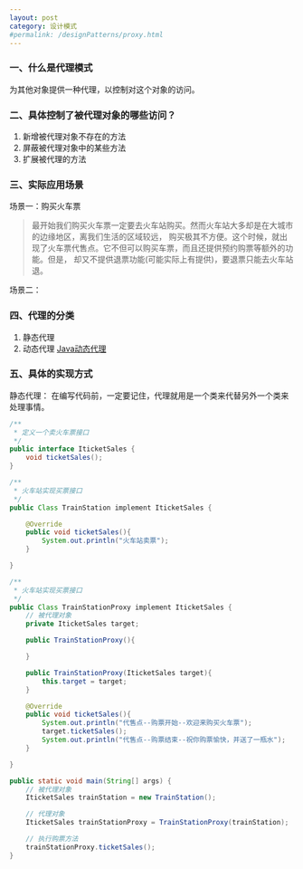 ```yaml
---
layout: post
category: 设计模式
#permalink: /designPatterns/proxy.html
---
```

### 一、什么是代理模式
为其他对象提供一种代理，以控制对这个对象的访问。

### 二、具体控制了被代理对象的哪些访问？
1. 新增被代理对象不存在的方法
2. 屏蔽被代理对象中的某些方法
3. 扩展被代理的方法

### 三、实际应用场景
场景一：购买火车票
> 最开始我们购买火车票一定要去火车站购买。然而火车站大多却是在大城市的边缘地区，离我们生活的区域较远，
购买极其不方便。这个时候，就出现了火车票代售点。它不但可以购买车票，而且还提供预约购票等额外的功能。但是，
却又不提供退票功能(可能实际上有提供)，要退票只能去火车站退。

场景二：

### 四、代理的分类
1. 静态代理
2. 动态代理 [Java动态代理](/java/base/dynamicProxy.html)

### 五、具体的实现方式
静态代理：
在编写代码前，一定要记住，代理就用是一个类来代替另外一个类来处理事情。
```java
/**
 * 定义一个卖火车票接口
 */
public interface IticketSales {
    void ticketSales();
}

/**
 * 火车站实现买票接口
 */
public Class TrainStation implement IticketSales {

    @Override
    public void ticketSales(){
        System.out.println("火车站卖票");
    }

}

/**
 * 火车站实现买票接口
 */
public Class TrainStationProxy implement IticketSales {
    // 被代理对象
    private IticketSales target;

    public TrainStationProxy(){

    }

    public TrainStationProxy(IticketSales target){
        this.target = target;
    }

    @Override
    public void ticketSales(){
        System.out.println("代售点--购票开始--欢迎来购买火车票");
        target.ticketSales();
        System.out.println("代售点--购票结束--祝你购票愉快，并送了一瓶水");
    }

}

public static void main(String[] args) {
    // 被代理对象
    IticketSales trainStation = new TrainStation();

    // 代理对象
    IticketSales trainStationProxy = TrainStationProxy(trainStation);

    // 执行购票方法
    trainStationProxy.ticketSales();
}

```
